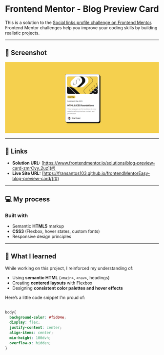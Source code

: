 # Frontend Mentor - Blog Preview Card

This is a solution to the [Social links profile challenge on Frontend Mentor](https://www.frontendmentor.io/challenges/blog-preview-card-ckPaj01IcS).  
Frontend Mentor challenges help you improve your coding skills by building realistic projects.

---

## 📸 Screenshot

![Screenshot of my solution](./preview.png)

---

## 🔗 Links

- **Solution URL:** [https://www.frontendmentor.io/solutions/blog-preview-card-zmrCyy_2uz](#)
- **Live Site URL:** [https://fransantos103.github.io/frontendMentorEasy-blog-preview-card/](#)

---

## 💻 My process

### Built with
- Semantic **HTML5** markup  
- **CSS3** (Flexbox, hover states, custom fonts)  
- Responsive design principles  

---

## 🧠 What I learned

While working on this project, I reinforced my understanding of:
- Using **semantic HTML** (`<main>`, `<nav>`, headings)
- Creating **centered layouts** with Flexbox  
- Designing **consistent color palettes and hover effects**

Here’s a little code snippet I’m proud of:
```css

body{
  background-color: #f5d04e;
  display: flex;
  justify-content: center;
  align-items: center;
  min-height: 100dvh; 
  overflow-x: hidden; 
}

